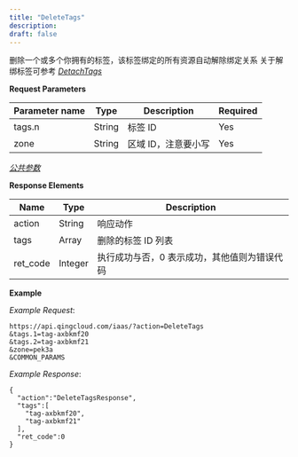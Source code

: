 ```yaml
---
title: "DeleteTags"
description: 
draft: false
---
```




删除一个或多个你拥有的标签，该标签绑定的所有资源自动解除绑定关系 关于解绑标签可参考 [_DetachTags_](detach_tags.html#api-detach-tags)

**Request Parameters**

| Parameter name | Type | Description | Required |
| --- | --- | --- | --- |
| tags.n | String | 标签 ID | Yes |
| zone | String | 区域 ID，注意要小写 | Yes |

[_公共参数_](../../../parameters/)

**Response Elements**

| Name | Type | Description |
| --- | --- | --- |
| action | String | 响应动作 |
| tags | Array | 删除的标签 ID 列表 |
| ret_code | Integer | 执行成功与否，0 表示成功，其他值则为错误代码 |

**Example**

_Example Request_:

```
https://api.qingcloud.com/iaas/?action=DeleteTags
&tags.1=tag-axbkmf20
&tags.2=tag-axbkmf21
&zone=pek3a
&COMMON_PARAMS
```

_Example Response_:

```
{
  "action":"DeleteTagsResponse",
  "tags":[
    "tag-axbkmf20",
    "tag-axbkmf21"
  ],
  "ret_code":0
}
```
